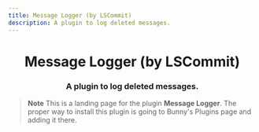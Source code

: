 ```yaml
---
title: Message Logger (by LSCommit)
description: A plugin to log deleted messages.
---
```


<!--
    * This file was autogenerated, do not modify it directly
    * https://github.com/nexpid/BunnyPlugins/tree/dev/scripts/build/modules/workers/plugins.ts
-->

<div align="center">
<h1>Message Logger (by LSCommit)</h1>
<h3>A plugin to log deleted messages.</h3>
</div>

> **Note**
> This is a landing page for the plugin **Message Logger**. The proper way to install this plugin is going to Bunny's Plugins page and adding it there.
